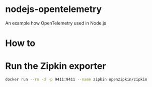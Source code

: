 # nodejs-opentelemetry

An example how OpenTelemetry used in Node.js

# How to

# Run the Zipkin exporter

```sh
docker run --rm -d -p 9411:9411 --name zipkin openzipkin/zipkin
```
